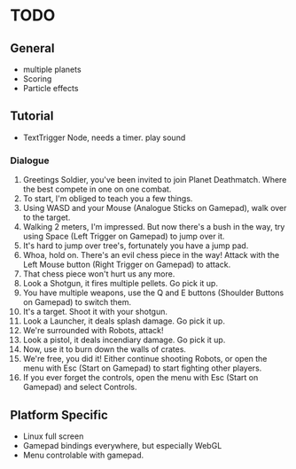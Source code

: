 TODO
====

## General

* multiple planets
* Scoring
* Particle effects

## Tutorial

* TextTrigger Node, needs a timer. play sound

### Dialogue
 1. Greetings Soldier, you've been invited to join Planet Deathmatch. Where the best compete in one on one combat.
 2. To start, I'm obliged to teach you a few things.
 3. Using WASD and your Mouse (Analogue Sticks on Gamepad), walk over to the target.
 4. Walking 2 meters, I'm impressed. But now there's a bush in the way, try using Space (Left Trigger on Gamepad) to jump over it.
 5. It's hard to jump over tree's, fortunately you have a jump pad.
 6. Whoa, hold on. There's an evil chess piece in the way! Attack with the Left Mouse button (Right Trigger on Gamepad) to attack. 
 7. That chess piece won't hurt us any more.
 8. Look a Shotgun, it fires multiple pellets. Go pick it up. 
 9. You have multiple weapons, use the Q and E buttons (Shoulder Buttons on Gamepad) to switch them.
10. It's a target. Shoot it with your shotgun.
11. Look a Launcher, it deals splash damage. Go pick it up.
12. We're surrounded with Robots, attack!
13. Look a pistol, it deals incendiary damage. Go pick it up.
14. Now, use it to burn down the walls of crates.
15. We're free, you did it! Either continue shooting Robots, or open the menu with Esc (Start on Gamepad) to start fighting other players.
16. If you ever forget the controls, open the menu with Esc (Start on Gamepad) and select Controls.

## Platform Specific

* Linux full screen
* Gamepad bindings everywhere, but especially WebGL
* Menu controlable with gamepad.
